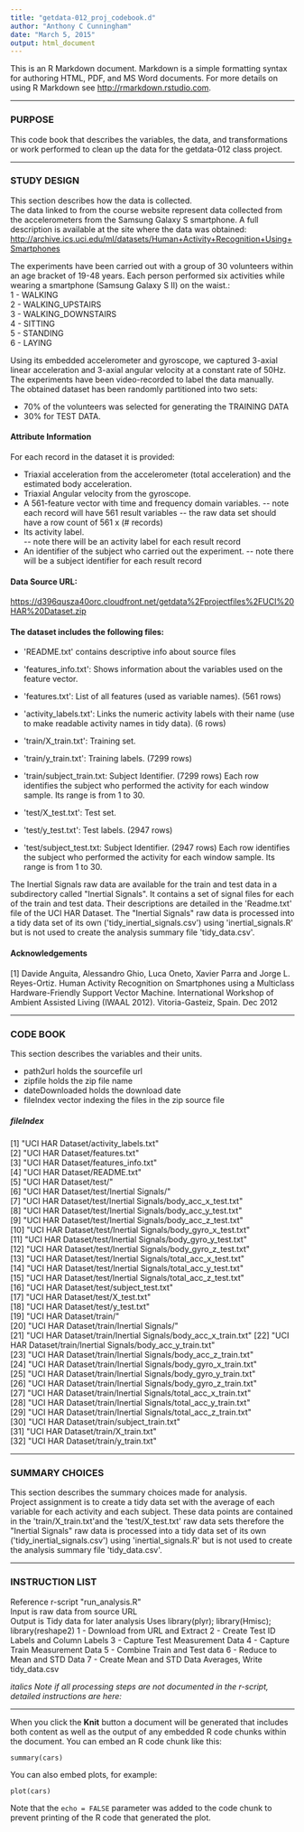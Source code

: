 ```yaml
---
title: "getdata-012_proj_codebook.d"
author: "Anthony C Cunningham"
date: "March 5, 2015"
output: html_document  
---
```

This is an R Markdown document. Markdown is a simple formatting syntax for authoring HTML, PDF, and MS Word documents. For more details on using R Markdown see <http://rmarkdown.rstudio.com>.  

***
### PURPOSE
This code book that describes the variables, the data, and transformations or work performed to clean up the data for the getdata-012 class project.

***
### STUDY DESIGN
This section describes how the data is collected.  
The data linked to from the course website represent data collected from the accelerometers from the Samsung Galaxy S smartphone. A full description is available at the site where the data was obtained:
http://archive.ics.uci.edu/ml/datasets/Human+Activity+Recognition+Using+Smartphones  

The experiments have been carried out with a group of 30 volunteers within an age bracket of 19-48 years. Each person performed six activities while wearing a smartphone (Samsung Galaxy S II) on the waist.:  
1 - WALKING  
2 - WALKING_UPSTAIRS  
3 - WALKING_DOWNSTAIRS  
4 - SITTING  
5 - STANDING  
6 - LAYING  

Using its embedded accelerometer and gyroscope, we captured 3-axial linear acceleration and 3-axial angular velocity at a constant rate of 50Hz. The experiments have been video-recorded to label the data manually.  
The obtained dataset has been randomly partitioned into two sets:  
- 70% of the volunteers was selected for generating the TRAINING DATA  
- 30% for TEST DATA.     

#### Attribute Information
For each record in the dataset it is provided:  
- Triaxial acceleration from the accelerometer (total acceleration) and the estimated body acceleration.   
- Triaxial Angular velocity from the gyroscope.  
- A 561-feature vector with time and frequency domain variables. 
        -- note each record will have 561 result variables
        -- the raw data set should have a row count of 561 x (# records)
- Its activity label.  
        -- note there will be an activity label for each result record
- An identifier of the subject who carried out the experiment. 
        -- note there will be a subject identifier for each result record

#### Data Source URL:
https://d396qusza40orc.cloudfront.net/getdata%2Fprojectfiles%2FUCI%20HAR%20Dataset.zip  

#### The dataset includes the following files:  
- 'README.txt'  contains descriptive info about source files  
- 'features_info.txt': Shows information about the variables used on the feature vector.  
- 'features.txt': List of all features (used as variable names).  (561 rows)   
- 'activity_labels.txt': Links the numeric activity labels with their name (use to make readable activity names in tidy data).  (6 rows)

- 'train/X_train.txt': Training set.  
- 'train/y_train.txt': Training labels.  (7299 rows)  
- 'train/subject_train.txt: Subject Identifier. (7299 rows) Each row identifies the subject who performed the activity for each window sample. Its range is from 1 to 30.

- 'test/X_test.txt': Test set.  
- 'test/y_test.txt': Test labels.  (2947 rows)  
- 'test/subject_test.txt: Subject Identifier. (2947 rows) Each row identifies the subject who performed the activity for each window sample. Its range is from 1 to 30.

The Inertial Signals raw data are available for the train and test data in a subdirectory called "Inertial Signals". It contains a set of signal files for each of the train and test data. Their descriptions are detailed in the 'Readme.txt' file of the UCI HAR Dataset. The "Inertial Signals" raw data is processed into a tidy data set of its own ('tidy_inertial_signals.csv') using 'inertial_signals.R' but is not used to create the analysis summary file 'tidy_data.csv'.

#### Acknowledgements  
[1] Davide Anguita, Alessandro Ghio, Luca Oneto, Xavier Parra and Jorge L. Reyes-Ortiz. Human Activity Recognition on Smartphones using a Multiclass Hardware-Friendly Support Vector Machine. International Workshop of Ambient Assisted Living (IWAAL 2012). Vitoria-Gasteiz, Spain. Dec 2012

***
### CODE BOOK
This section describes the variables and their units.  
- path2url holds the sourcefile url  
- zipfile holds the zip file name  
- dateDownloaded holds the download date
- fileIndex vector indexing the files in the zip source file


##### fileIndex
 [1] "UCI HAR Dataset/activity_labels.txt"                         
 [2] "UCI HAR Dataset/features.txt"                                
 [3] "UCI HAR Dataset/features_info.txt"                           
 [4] "UCI HAR Dataset/README.txt"                                  
 [5] "UCI HAR Dataset/test/"                                       
 [6] "UCI HAR Dataset/test/Inertial Signals/"                      
 [7] "UCI HAR Dataset/test/Inertial Signals/body_acc_x_test.txt"   
 [8] "UCI HAR Dataset/test/Inertial Signals/body_acc_y_test.txt"   
 [9] "UCI HAR Dataset/test/Inertial Signals/body_acc_z_test.txt"   
[10] "UCI HAR Dataset/test/Inertial Signals/body_gyro_x_test.txt"  
[11] "UCI HAR Dataset/test/Inertial Signals/body_gyro_y_test.txt"  
[12] "UCI HAR Dataset/test/Inertial Signals/body_gyro_z_test.txt"  
[13] "UCI HAR Dataset/test/Inertial Signals/total_acc_x_test.txt"  
[14] "UCI HAR Dataset/test/Inertial Signals/total_acc_y_test.txt"  
[15] "UCI HAR Dataset/test/Inertial Signals/total_acc_z_test.txt"  
[16] "UCI HAR Dataset/test/subject_test.txt"                       
[17] "UCI HAR Dataset/test/X_test.txt"                             
[18] "UCI HAR Dataset/test/y_test.txt"                             
[19] "UCI HAR Dataset/train/"                                      
[20] "UCI HAR Dataset/train/Inertial Signals/"                     
[21] "UCI HAR Dataset/train/Inertial Signals/body_acc_x_train.txt" 
[22] "UCI HAR Dataset/train/Inertial Signals/body_acc_y_train.txt"  
[23] "UCI HAR Dataset/train/Inertial Signals/body_acc_z_train.txt"  
[24] "UCI HAR Dataset/train/Inertial Signals/body_gyro_x_train.txt"  
[25] "UCI HAR Dataset/train/Inertial Signals/body_gyro_y_train.txt"  
[26] "UCI HAR Dataset/train/Inertial Signals/body_gyro_z_train.txt"  
[27] "UCI HAR Dataset/train/Inertial Signals/total_acc_x_train.txt"  
[28] "UCI HAR Dataset/train/Inertial Signals/total_acc_y_train.txt"  
[29] "UCI HAR Dataset/train/Inertial Signals/total_acc_z_train.txt"  
[30] "UCI HAR Dataset/train/subject_train.txt"                     
[31] "UCI HAR Dataset/train/X_train.txt"                           
[32] "UCI HAR Dataset/train/y_train.txt"  

***
### SUMMARY CHOICES
This section describes the summary choices made for analysis.  
Project assignment is to create a tidy data set with the average of each variable for each activity and each subject. These data points are contained in the 'train/X_train.txt'and the 'test/X_test.txt' raw data sets therefore the "Inertial Signals" raw data is processed into a tidy data set of its own ('tidy_inertial_signals.csv') using 'inertial_signals.R' but is not used to create the analysis summary file 'tidy_data.csv'.

***
### INSTRUCTION LIST
Reference r-script "run_analysis.R"  
Input is raw data from source URL  
Output is Tidy data for later analysis 
Uses library(plyr); library(Hmisc); library(reshape2)
1 - Download from URL and Extract
2 - Create Test ID Labels and Column Labels
3 - Capture Test Measurement Data
4 - Capture Train Measurement Data
5 - Combine Train and Test data
6 - Reduce to Mean and STD Data
7 - Create Mean and STD Data Averages, Write tidy_data.csv 

*italics Note if all processing steps are not documented in the r-script, detailed instructions are here:*  


---
When you click the **Knit** button a document will be generated that includes both content as well as the output of any embedded R code chunks within the document. You can embed an R code chunk like this:

```{r}
summary(cars)
```

You can also embed plots, for example:

```{r, echo=FALSE}
plot(cars)
```

Note that the `echo = FALSE` parameter was added to the code chunk to prevent printing of the R code that generated the plot.
